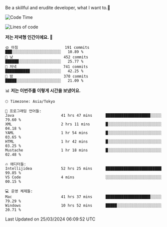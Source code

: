 Be a skillful and erudite developer, what I want to.👶

<!--START_SECTION:waka-->
![Code Time](http://img.shields.io/badge/Code%20Time-592%20hrs%2033%20mins-blue)

![Lines of code](https://img.shields.io/badge/%EC%A0%80%EB%8A%94%20%EC%97%AC%ED%83%9C%EA%B9%8C%EC%A7%80%20-1.0%20million%20%EC%A4%84%EC%9D%98%20%EC%BD%94%EB%93%9C%EB%A5%BC%20%EC%9E%91%EC%84%B1%ED%96%88%EC%96%B4%EC%9A%94.-blue)

**저는 저녁형 인간이에요. 🦉** 

```text
🌞 아침                     191 commits         ███░░░░░░░░░░░░░░░░░░░░░░   10.89 % 
🌆 낮　                     452 commits         ██████░░░░░░░░░░░░░░░░░░░   25.77 % 
🌃 저녁                     741 commits         ███████████░░░░░░░░░░░░░░   42.25 % 
🌙 밤　                     370 commits         █████░░░░░░░░░░░░░░░░░░░░   21.09 % 
```


📊 **저는 이번주를 이렇게 시간을 보냈어요.** 

```text
🕑︎ Timezone: Asia/Tokyo

💬 프로그래밍 언어들: 
Java                     41 hrs 47 mins      ████████████████████░░░░░   79.60 % 
XML                      2 hrs 11 mins       █░░░░░░░░░░░░░░░░░░░░░░░░   04.18 % 
YAML                     1 hr 54 mins        █░░░░░░░░░░░░░░░░░░░░░░░░   03.65 % 
HTML                     1 hr 42 mins        █░░░░░░░░░░░░░░░░░░░░░░░░   03.25 % 
Mustache                 1 hr 18 mins        █░░░░░░░░░░░░░░░░░░░░░░░░   02.48 % 

🔥 에디터들: 
Intellijidea             52 hrs 25 mins      █████████████████████████   99.85 % 
VS Code                  4 mins              ░░░░░░░░░░░░░░░░░░░░░░░░░   00.15 % 

💻 운영 체제들: 
Mac                      41 hrs 37 mins      ████████████████████░░░░░   79.29 % 
Windows                  10 hrs 52 mins      █████░░░░░░░░░░░░░░░░░░░░   20.71 % 
```


 Last Updated on 25/03/2024 06:09:52 UTC
<!--END_SECTION:waka-->

